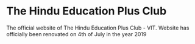 # The Hindu Education Plus Club
The official website of The Hindu Education Plus Club - VIT. 
Website has officially been renovated on 4th of July in the year 2019
